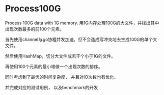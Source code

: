 # Process100G
Process 100G data with 1G memory. 
用1G内存处理100G的大文件，并找出其中出现次数最多的前100个元素。

首先使用channel与go协程并发加速，但不会造成写冲突地去生成100G的单个大文件。

然后使用HashMap，切分大文件成若干个小于1G的文件。

再使用100个元素的最小堆做一个出现次数的排序。

同时考虑到了最优的时间复杂度，
并且对IO次数也有优化。

并完成对应的测试用例，
以及benchmark的开发
